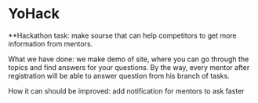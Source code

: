 # YoHack

**Hackathon task: 
make sourse that can help competitors to get more information from mentors.

What we have done: we make demo of site, where you can go through the topics and find answers for your questions. By the way, every mentor after registration will be able to answer question from his branch of tasks.

How it can should be improved: add notification for mentors to ask faster
